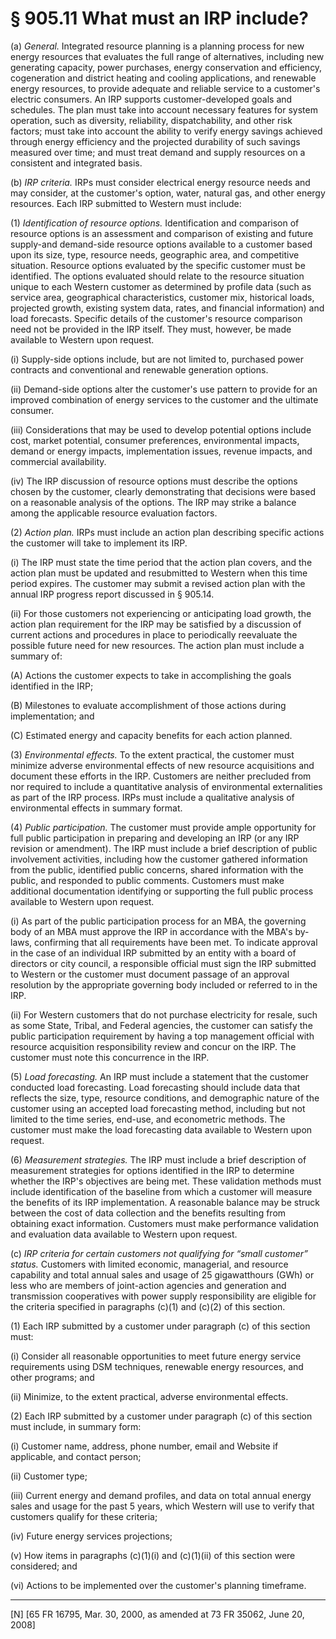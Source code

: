 # § 905.11   What must an IRP include?

(a) *General.* Integrated resource planning is a planning process for new energy resources that evaluates the full range of alternatives, including new generating capacity, power purchases, energy conservation and efficiency, cogeneration and district heating and cooling applications, and renewable energy resources, to provide adequate and reliable service to a customer's electric consumers. An IRP supports customer-developed goals and schedules. The plan must take into account necessary features for system operation, such as diversity, reliability, dispatchability, and other risk factors; must take into account the ability to verify energy savings achieved through energy efficiency and the projected durability of such savings measured over time; and must treat demand and supply resources on a consistent and integrated basis. 


(b) *IRP criteria.* IRPs must consider electrical energy resource needs and may consider, at the customer's option, water, natural gas, and other energy resources. Each IRP submitted to Western must include: 


(1) *Identification of resource options.* Identification and comparison of resource options is an assessment and comparison of existing and future supply-and demand-side resource options available to a customer based upon its size, type, resource needs, geographic area, and competitive situation. Resource options evaluated by the specific customer must be identified. The options evaluated should relate to the resource situation unique to each Western customer as determined by profile data (such as service area, geographical characteristics, customer mix, historical loads, projected growth, existing system data, rates, and financial information) and load forecasts. Specific details of the customer's resource comparison need not be provided in the IRP itself. They must, however, be made available to Western upon request. 


(i) Supply-side options include, but are not limited to, purchased power contracts and conventional and renewable generation options. 


(ii) Demand-side options alter the customer's use pattern to provide for an improved combination of energy services to the customer and the ultimate consumer. 


(iii) Considerations that may be used to develop potential options include cost, market potential, consumer preferences, environmental impacts, demand or energy impacts, implementation issues, revenue impacts, and commercial availability. 


(iv) The IRP discussion of resource options must describe the options chosen by the customer, clearly demonstrating that decisions were based on a reasonable analysis of the options. The IRP may strike a balance among the applicable resource evaluation factors. 


(2) *Action plan.* IRPs must include an action plan describing specific actions the customer will take to implement its IRP. 


(i) The IRP must state the time period that the action plan covers, and the action plan must be updated and resubmitted to Western when this time period expires. The customer may submit a revised action plan with the annual IRP progress report discussed in § 905.14. 


(ii) For those customers not experiencing or anticipating load growth, the action plan requirement for the IRP may be satisfied by a discussion of current actions and procedures in place to periodically reevaluate the possible future need for new resources. The action plan must include a summary of: 


(A) Actions the customer expects to take in accomplishing the goals identified in the IRP; 


(B) Milestones to evaluate accomplishment of those actions during implementation; and 


(C) Estimated energy and capacity benefits for each action planned. 


(3) *Environmental effects.* To the extent practical, the customer must minimize adverse environmental effects of new resource acquisitions and document these efforts in the IRP. Customers are neither precluded from nor required to include a quantitative analysis of environmental externalities as part of the IRP process. IRPs must include a qualitative analysis of environmental effects in summary format. 


(4) *Public participation.* The customer must provide ample opportunity for full public participation in preparing and developing an IRP (or any IRP revision or amendment). The IRP must include a brief description of public involvement activities, including how the customer gathered information from the public, identified public concerns, shared information with the public, and responded to public comments. Customers must make additional documentation identifying or supporting the full public process available to Western upon request. 


(i) As part of the public participation process for an MBA, the governing body of an MBA must approve the IRP in accordance with the MBA's by-laws, confirming that all requirements have been met. To indicate approval in the case of an individual IRP submitted by an entity with a board of directors or city council, a responsible official must sign the IRP submitted to Western or the customer must document passage of an approval resolution by the appropriate governing body included or referred to in the IRP.


(ii) For Western customers that do not purchase electricity for resale, such as some State, Tribal, and Federal agencies, the customer can satisfy the public participation requirement by having a top management official with resource acquisition responsibility review and concur on the IRP. The customer must note this concurrence in the IRP. 


(5) *Load forecasting.* An IRP must include a statement that the customer conducted load forecasting. Load forecasting should include data that reflects the size, type, resource conditions, and demographic nature of the customer using an accepted load forecasting method, including but not limited to the time series, end-use, and econometric methods. The customer must make the load forecasting data available to Western upon request. 


(6) *Measurement strategies.* The IRP must include a brief description of measurement strategies for options identified in the IRP to determine whether the IRP's objectives are being met. These validation methods must include identification of the baseline from which a customer will measure the benefits of its IRP implementation. A reasonable balance may be struck between the cost of data collection and the benefits resulting from obtaining exact information. Customers must make performance validation and evaluation data available to Western upon request. 


(c) *IRP criteria for certain customers not qualifying for “small customer” status.* Customers with limited economic, managerial, and resource capability and total annual sales and usage of 25 gigawatthours (GWh) or less who are members of joint-action agencies and generation and transmission cooperatives with power supply responsibility are eligible for the criteria specified in paragraphs (c)(1) and (c)(2) of this section. 


(1) Each IRP submitted by a customer under paragraph (c) of this section must: 


(i) Consider all reasonable opportunities to meet future energy service requirements using DSM techniques, renewable energy resources, and other programs; and 


(ii) Minimize, to the extent practical, adverse environmental effects. 


(2) Each IRP submitted by a customer under paragraph (c) of this section must include, in summary form: 


(i) Customer name, address, phone number, email and Website if applicable, and contact person; 


(ii) Customer type; 


(iii) Current energy and demand profiles, and data on total annual energy sales and usage for the past 5 years, which Western will use to verify that customers qualify for these criteria; 


(iv) Future energy services projections; 


(v) How items in paragraphs (c)(1)(i) and (c)(1)(ii) of this section were considered; and 


(vi) Actions to be implemented over the customer's planning timeframe.



---

[N] [65 FR 16795, Mar. 30, 2000, as amended at 73 FR 35062, June 20, 2008]




